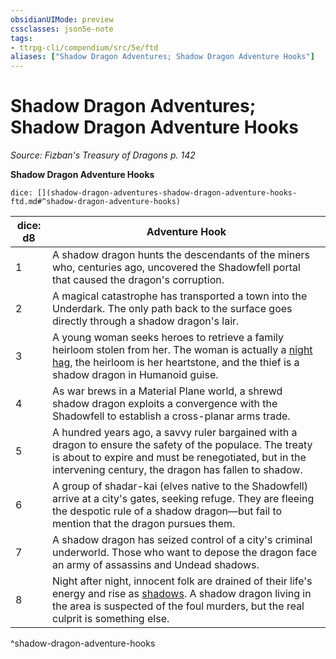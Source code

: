 ```yaml
---
obsidianUIMode: preview
cssclasses: json5e-note
tags:
- ttrpg-cli/compendium/src/5e/ftd
aliases: ["Shadow Dragon Adventures; Shadow Dragon Adventure Hooks"]
---
```

# Shadow Dragon Adventures; Shadow Dragon Adventure Hooks
*Source: Fizban's Treasury of Dragons p. 142* 

**Shadow Dragon Adventure Hooks**

`dice: [](shadow-dragon-adventures-shadow-dragon-adventure-hooks-ftd.md#^shadow-dragon-adventure-hooks)`

| dice: d8 | Adventure Hook |
|----------|----------------|
| 1 | A shadow dragon hunts the descendants of the miners who, centuries ago, uncovered the Shadowfell portal that caused the dragon's corruption. |
| 2 | A magical catastrophe has transported a town into the Underdark. The only path back to the surface goes directly through a shadow dragon's lair. |
| 3 | A young woman seeks heroes to retrieve a family heirloom stolen from her. The woman is actually a [night hag](night-hag.md), the heirloom is her heartstone, and the thief is a shadow dragon in Humanoid guise. |
| 4 | As war brews in a Material Plane world, a shrewd shadow dragon exploits a convergence with the Shadowfell to establish a cross-planar arms trade. |
| 5 | A hundred years ago, a savvy ruler bargained with a dragon to ensure the safety of the populace. The treaty is about to expire and must be renegotiated, but in the intervening century, the dragon has fallen to shadow. |
| 6 | A group of shadar-kai (elves native to the Shadowfell) arrive at a city's gates, seeking refuge. They are fleeing the despotic rule of a shadow dragon—but fail to mention that the dragon pursues them. |
| 7 | A shadow dragon has seized control of a city's criminal underworld. Those who want to depose the dragon face an army of assassins and Undead shadows. |
| 8 | Night after night, innocent folk are drained of their life's energy and rise as [shadows](shadow.md). A shadow dragon living in the area is suspected of the foul murders, but the real culprit is something else. |
^shadow-dragon-adventure-hooks